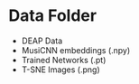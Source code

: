 # Data Folder

* DEAP Data
* MusiCNN embeddings (.npy)
* Trained Networks (.pt)
* T-SNE Images (.png)

